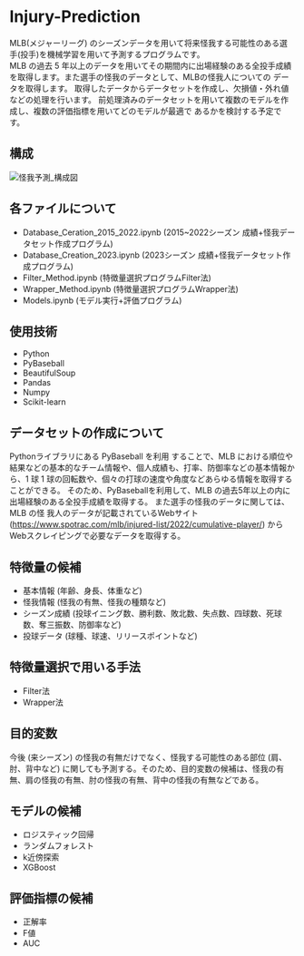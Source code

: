 # Injury-Prediction

 MLB(メジャーリーグ) のシーズンデータを用いて将来怪我する可能性のある選手(投手)を機械学習を用いて予測するプログラムです。  
 MLB の過去 5 年以上のデータを用いてその期間内に出場経験のある全投手成績を取得します。また選手の怪我のデータとして、MLBの怪我人についての データを取得します。
 取得したデータからデータセットを作成し、欠損値・外れ値などの処理を行います。
 前処理済みのデータセットを用いて複数のモデルを作成し、複数の評価指標を用いてどのモデルが最適で あるかを検討する予定です。


## 構成
![怪我予測_構成図](https://github.com/kenv0317/Injury-Prediction/assets/71165696/065fe7ab-1b78-4143-bf0d-d2a12523ac83)

## 各ファイルについて
- Database_Ceration_2015_2022.ipynb (2015~2022シーズン 成績+怪我データセット作成プログラム)
- Database_Creation_2023.ipynb  (2023シーズン 成績+怪我データセット作成プログラム)
- Filter_Method.ipynb  (特徴量選択プログラムFilter法)
- Wrapper_Method.ipynb (特徴量選択プログラムWrapper法)
- Models.ipynb (モデル実行+評価プログラム)

 ## 使用技術
- Python
- PyBaseball
- BeautifulSoup
- Pandas
- Numpy
- Scikit-learn

## データセットの作成について
Pythonライブラリにある PyBaseball を利用 することで、MLB における順位や結果などの基本的なチーム情報や、個人成績も、打率、防御率などの基本情報から、1 球 1 球の回転数や、個々の打球の速度や角度などあらゆる情報を取得することができる。
そのため、PyBaseballを利用して、MLB の過去5年以上の内に出場経験のある全投手成績を取得する。
また選手の怪我のデータに関しては、MLB の怪 我人のデータが記載されているWebサイト(https://www.spotrac.com/mlb/injured-list/2022/cumulative-player/) からWebスクレイピングで必要なデータを取得する。

## 特徴量の候補
- 基本情報 (年齢、身長、体重など)
- 怪我情報 (怪我の有無、怪我の種類など) 
- シーズン成績 (投球イニング数、勝利数、敗北数、失点数、四球数、死球数、奪三振数、防御率など)
- 投球データ (球種、球速、リリースポイントなど)

## 特徴量選択で用いる手法
- Filter法
- Wrapper法

## 目的変数
今後 (来シーズン) の怪我の有無だけでなく、怪我する可能性のある部位 (肩、肘、背中など) に関しても予測する。そのため、目的変数の候補は、怪我の有無、肩の怪我の有無、肘の怪我の有無、背中の怪我の有無などである。

## モデルの候補
- ロジスティック回帰 
- ランダムフォレスト 
- k近傍探索
- XGBoost

## 評価指標の候補
- 正解率
- F値
- AUC


